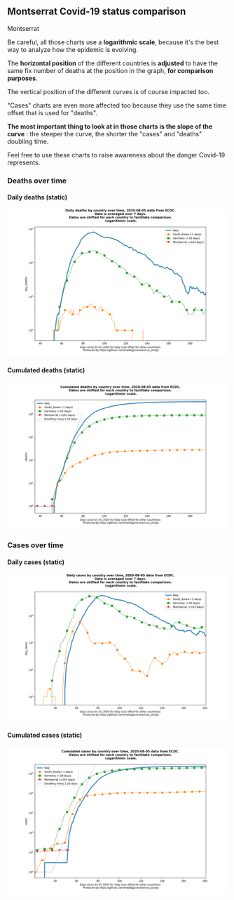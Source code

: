 ## Montserrat Covid-19 status comparison 

Montserrat



Be careful, all those charts use a **logarithmic scale**, because it's the best way to analyze how the epidemic is evolving.
 
The **horizontal position** of the different countries is **adjusted** to have the same fix number of deaths at the position in the graph, **for comparison purposes**.

The vertical position of the different curves is of course impacted too.

"Cases" charts are even more affected too because they use the same time offset that is used for "deaths".

**The most important thing to look at in those charts is the slope of the curve** : the steeper the curve, the shorter the "cases" and "deaths" doubling time.

Feel free to use these charts to raise awareness about the danger Covid-19 represents. 


 
### Deaths over time
 
#### Daily deaths (static)
![Montserrat covid-19 daily deaths static chart](https://raw.githubusercontent.com/madlag/coronavirus_study/master/notebooks/graphs/2020-08-05/countries/Montserrat/2020-08-05_Montserrat_day_deaths.png "Montserrat covid-19 day_deaths static chart")   
 
#### Cumulated deaths (static)
![Montserrat covid-19 cumulated deaths static chart](https://raw.githubusercontent.com/madlag/coronavirus_study/master/notebooks/graphs/2020-08-05/countries/Montserrat/2020-08-05_Montserrat_deaths.png "Montserrat covid-19 deaths static chart")   

 
### Cases over time
 
#### Daily cases (static)
![Montserrat covid-19 daily cases static chart](https://raw.githubusercontent.com/madlag/coronavirus_study/master/notebooks/graphs/2020-08-05/countries/Montserrat/2020-08-05_Montserrat_day_cases.png "Montserrat covid-19 day_cases static chart")   
 
#### Cumulated cases (static)
![Montserrat covid-19 cumulated cases static chart](https://raw.githubusercontent.com/madlag/coronavirus_study/master/notebooks/graphs/2020-08-05/countries/Montserrat/2020-08-05_Montserrat_cases.png "Montserrat covid-19 cases static chart")   

